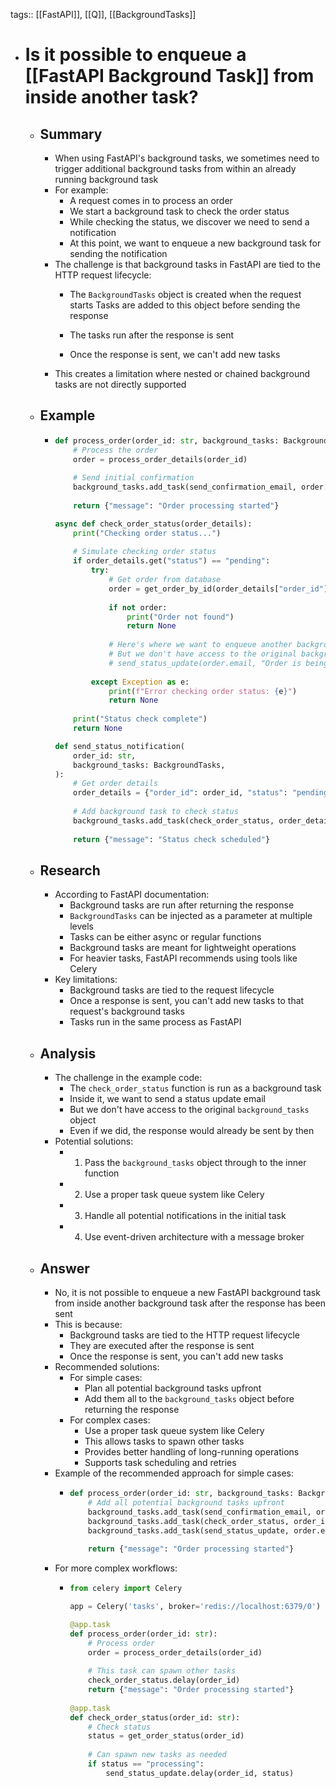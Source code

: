 tags:: [[FastAPI]], [[Q]], [[BackgroundTasks]]

- # Is it possible to enqueue a [[FastAPI Background Task]] from inside another task?
	- ## Summary
		- When using FastAPI's background tasks, we sometimes need to trigger additional background tasks from within an already running background task
		- For example:
			- A request comes in to process an order
			- We start a background task to check the order status
			- While checking the status, we discover we need to send a notification
			- At this point, we want to enqueue a new background task for sending the notification
		- The challenge is that background tasks in FastAPI are tied to the HTTP request lifecycle:
			- The `BackgroundTasks` object is created when the request starts
Tasks are added to this object before sending the response

			- The tasks run after the response is sent
			- Once the response is sent, we can't add new tasks
		- This creates a limitation where nested or chained background tasks are not directly supported
	- ## Example
		- ```python
		  def process_order(order_id: str, background_tasks: BackgroundTasks):
		      # Process the order
		      order = process_order_details(order_id)
		      
		      # Send initial confirmation
		      background_tasks.add_task(send_confirmation_email, order.email)
		      
		      return {"message": "Order processing started"}
		  
		  async def check_order_status(order_details):
		      print("Checking order status...")
		      
		      # Simulate checking order status
		      if order_details.get("status") == "pending":
		          try:
		              # Get order from database
		              order = get_order_by_id(order_details["order_id"])
		              
		              if not order:
		                  print("Order not found")
		                  return None
		                  
		              # Here's where we want to enqueue another background task
		              # But we don't have access to the original background_tasks object
		              # send_status_update(order.email, "Order is being processed")
		              
		          except Exception as e:
		              print(f"Error checking order status: {e}")
		              return None
		      
		      print("Status check complete")
		      return None
		  
		  def send_status_notification(
		      order_id: str,
		      background_tasks: BackgroundTasks,
		  ):
		      # Get order details
		      order_details = {"order_id": order_id, "status": "pending"}
		      
		      # Add background task to check status
		      background_tasks.add_task(check_order_status, order_details)
		      
		      return {"message": "Status check scheduled"}
		  ```
	- ## Research
		- According to FastAPI documentation:
			- Background tasks are run after returning the response
			- `BackgroundTasks` can be injected as a parameter at multiple levels
			- Tasks can be either async or regular functions
			- Background tasks are meant for lightweight operations
			- For heavier tasks, FastAPI recommends using tools like Celery
		- Key limitations:
			- Background tasks are tied to the request lifecycle
			- Once a response is sent, you can't add new tasks to that request's background tasks
			- Tasks run in the same process as FastAPI
	- ## Analysis
		- The challenge in the example code:
			- The `check_order_status` function is run as a background task
			- Inside it, we want to send a status update email
			- But we don't have access to the original `background_tasks` object
			- Even if we did, the response would already be sent by then
		- Potential solutions:
			- 1. Pass the `background_tasks` object through to the inner function
			- 2. Use a proper task queue system like Celery
			- 3. Handle all potential notifications in the initial task
			- 4. Use event-driven architecture with a message broker
	- ## Answer
		- No, it is not possible to enqueue a new FastAPI background task from inside another background task after the response has been sent
		- This is because:
			- Background tasks are tied to the HTTP request lifecycle
			- They are executed after the response is sent
			- Once the response is sent, you can't add new tasks
		- Recommended solutions:
			- For simple cases:
				- Plan all potential background tasks upfront
				- Add them all to the `background_tasks` object before returning the response
			- For complex cases:
				- Use a proper task queue system like Celery
				- This allows tasks to spawn other tasks
				- Provides better handling of long-running operations
				- Supports task scheduling and retries
		- Example of the recommended approach for simple cases:
			- ```python
			  def process_order(order_id: str, background_tasks: BackgroundTasks):
			      # Add all potential background tasks upfront
			      background_tasks.add_task(send_confirmation_email, order.email)
			      background_tasks.add_task(check_order_status, order_id)
			      background_tasks.add_task(send_status_update, order.email)
			      
			      return {"message": "Order processing started"}
			  ```
		- For more complex workflows:
			- ```python
			  from celery import Celery
			  
			  app = Celery('tasks', broker='redis://localhost:6379/0')
			  
			  @app.task
			  def process_order(order_id: str):
			      # Process order
			      order = process_order_details(order_id)
			      
			      # This task can spawn other tasks
			      check_order_status.delay(order_id)
			      return {"message": "Order processing started"}
			      
			  @app.task
			  def check_order_status(order_id: str):
			      # Check status
			      status = get_order_status(order_id)
			      
			      # Can spawn new tasks as needed
			      if status == "processing":
			          send_status_update.delay(order_id, status)
			  ```